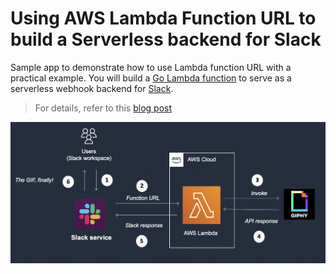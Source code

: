 # Using AWS Lambda Function URL to build a Serverless backend for Slack

Sample app to demonstrate how to use Lambda function URL with a practical example. You will build a [Go Lambda function](https://docs.aws.amazon.com/lambda/latest/dg/lambda-golang.html) to serve as a serverless webhook backend for [Slack](https://slack.com/).

> For details, refer to this [blog post](https://abhishek1987.medium.com/using-aws-lambda-function-url-to-build-a-serverless-backend-for-slack-a292ef355a5d)

![](images/arch-diagram.png)